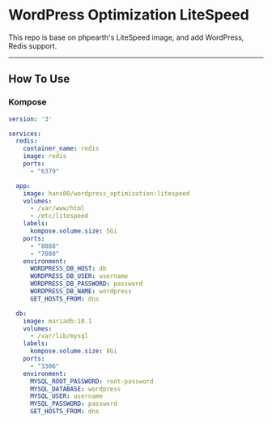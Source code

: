 # WordPress Optimization LiteSpeed

This repo is base on phpearth's LiteSpeed image, and add WordPress, Redis support.

---

## How To Use


### Kompose

```yaml
version: '3'

services:
  redis:
    container_name: redis
    image: redis
    ports:
      - "6379"

  app:
    image: hans00/wordpress_optimization:litespeed
    volumes:
      - /var/www/html
      - /etc/litespeed
    labels:
      kompose.volume.size: 5Gi
    ports:
      - "8088"
      - "7080"
    environment:
      WORDPRESS_DB_HOST: db
      WORDPRESS_DB_USER: username
      WORDPRESS_DB_PASSWORD: password
      WORDPRESS_DB_NAME: wordpress
      GET_HOSTS_FROM: dns

  db:
    image: mariadb:10.1
    volumes:
      - /var/lib/mysql
    labels:
      kompose.volume.size: 8Gi
    ports:
      - "3306"
    environment:
      MYSQL_ROOT_PASSWORD: root-password
      MYSQL_DATABASE: wordpress
      MYSQL_USER: username
      MYSQL_PASSWORD: password
      GET_HOSTS_FROM: dns
```